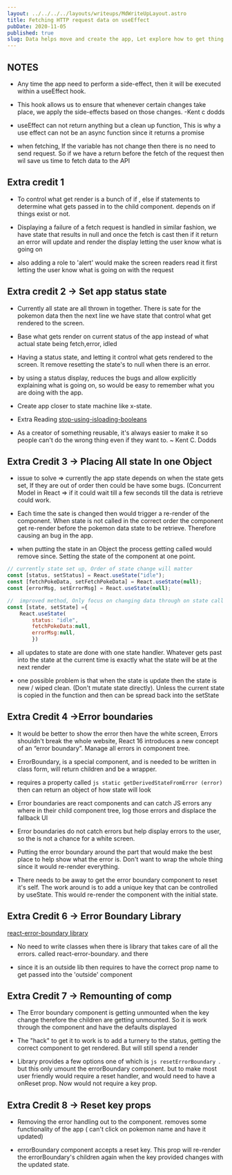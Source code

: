 ```yaml
---
layout: ../../../../layouts/writeups/MdWriteUpLayout.astro
title: Fetching HTTP request data on useEffect
pubDate: 2020-11-05
published: true
slug: Data helps move and create the app, Let explore how to get thing going in React
---
```


## NOTES

- Any time the app need to perform a side-effect, then it will be executed within a useEffect hook.

- This hook allows us to ensure that whenever certain changes take place, we apply the side-effects based on those changes. -Kent c dodds

- useEffect can not return anything but a clean up function, This is why a use effect can not be an async function since it returns a promise

- when fetching, If the variable has not change then there is no need to send request. So if we have a return before the fetch of the request then wil save us time to fetch data to the API

## Extra credit 1

- To control what get render is a bunch of if , else if statements to determine what gets passed in to the child component. depends on if things exist or not.

- Displaying a failure of a fetch request is handled in similar fashion, we have state that results in null and once the fetch is cast then if it return an error will update and render the display letting the user know what is going on

- also adding a role to 'alert' would make the screen readers read it first letting the user know what is going on with the request

## Extra credit 2 -> Set app status state

- Currently all state are all thrown in together. There is sate for the pokemon data then the next line we have state that control what get rendered to the screen.

- Base what gets render on current status of the app instead of what actual state being fetch,error, idled

- Having a status state, and letting it control what gets rendered to the screen. It remove resetting the state's to null when there is an error.

- by using a status display, reduces the bugs and allow explicitly explaining what is going on, so would be easy to remember what you are doing with the app.

- Create app closer to state machine like x-state.

- Extra Reading [stop-using-isloading-booleans](https://kentcdodds.com/blog/stop-using-isloading-booleans)

- As a creator of something reusable, it's always easier to make it so people can't do the wrong thing even if they want to. ~ Kent C. Dodds

## Extra Credit 3 -> Placing All state In one Object

- issue to solve => currently the app state depends on when the state gets set, If they are out of order then could be have some bugs. (Concurrent Model in React => if it could wait till a few seconds till the data is retrieve could work.

- Each time the sate is changed then would trigger a re-render of the component. When state is not called in the correct order the component get re-render before the pokemon data state to be retrieve. Therefore causing an bug in the app.

- when putting the state in an Object the process getting called would remove since. Setting the state of the component at one point.

```js
// currently state set up, Order of state change will matter
const [status, setStatus] = React.useState("idle");
const [fetchPokeData, setFetchPokeData] = React.useState(null);
const [errorMsg, setErrorMsg] = React.useState(null);

//  improved method, Only focus on changing data through on state call
const [state, setState] ={
    React.useState(
        status: "idle",
        fetchPokeData:null,
        errorMsg:null,
        })
```

- all updates to state are done with one state handler. Whatever gets past into the state at the current time is exactly what the state will be at the next render

- one possible problem is that when the state is update then the state is new / wiped clean. (Don't mutate state directly). Unless the current state is copied in the function and then can be spread back into the setState

## Extra Credit 4 ->Error boundaries

- It would be better to show the error then have the white screen, Errors shouldn't break the whole website, React 16 introduces a new concept of an “error boundary”. Manage all errors in component tree.

- ErrorBoundary, is a special component, and is needed to be written in class form, will return children and be a wrapper.

- requires a property called `js static getDerivedStateFromError (error)` then can return an object of how state will look

- Error boundaries are react components and can catch JS errors any where in their child component tree, log those errors and displace the fallback UI

- Error boundaries do not catch errors but help display errors to the user, so the is not a chance for a white screen.

- Putting the error boundary around the part that would make the best place to help show what the error is. Don't want to wrap the whole thing since it would re-render everything.

- There needs to be away to get the error boundary component to reset it's self. The work around is to add a unique key that can be controlled by useState. This would re-render the component with the initial state.

## Extra Credit 6 -> Error Boundary Library

[react-error-boundary library](https://www.npmjs.com/package/react-error-boundary)

- No need to write classes when there is library that takes care of all the errors. called react-error-boundary. and there

- since it is an outside lib then requires to have the correct prop name to get passed into the 'outside' component

## Extra Credit 7 -> Remounting of comp

- The Error boundary component is getting unmounted when the key change therefore the children are getting unmounted. So it is work through the component and have the defaults displayed

- The "hack" to get it to work is to add a turnery to the status, getting the correct component to get rendered. But will still spend a render

- Library provides a few options one of which is `js resetErrorBoundary `. but this only umount the errorBoundary component. but to make most user friendly would require a reset handler, and would need to have a onReset prop. Now would not require a key prop.

## Extra Credit 8 -> Reset key props

- Removing the error handling out to the component. removes some functionality of the app ( can't click on pokemon name and have it updated)

- errorBoundary component accepts a reset key. This prop will re-render the errorBoundary's children again when the key provided changes with the updated state.
